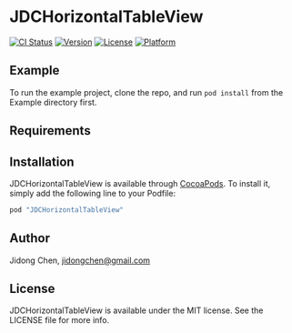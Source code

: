 # JDCHorizontalTableView

[![CI Status](http://img.shields.io/travis/nightwolf-chen/JDCHorizontalTableView.svg?style=flat)](https://travis-ci.org/nightwolf-chen/JDCHorizontalTableView)
[![Version](https://img.shields.io/cocoapods/v/JDCHorizontalTableView.svg?style=flat)](http://cocoapods.org/pods/JDCHorizontalTableView)
[![License](https://img.shields.io/cocoapods/l/JDCHorizontalTableView.svg?style=flat)](http://cocoapods.org/pods/JDCHorizontalTableView)
[![Platform](https://img.shields.io/cocoapods/p/JDCHorizontalTableView.svg?style=flat)](http://cocoapods.org/pods/JDCHorizontalTableView)

## Example

To run the example project, clone the repo, and run `pod install` from the Example directory first.

## Requirements

## Installation

JDCHorizontalTableView is available through [CocoaPods](http://cocoapods.org). To install
it, simply add the following line to your Podfile:

```ruby
pod "JDCHorizontalTableView"
```

## Author

Jidong Chen, jidongchen@gmail.com

## License

JDCHorizontalTableView is available under the MIT license. See the LICENSE file for more info.

